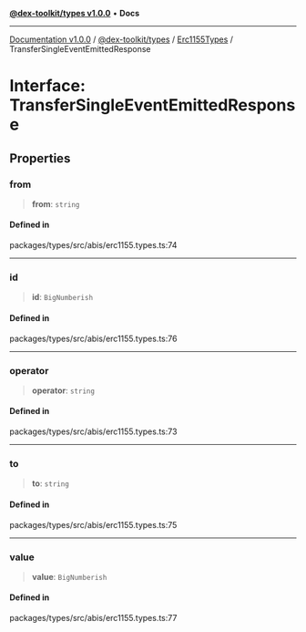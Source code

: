 [**@dex-toolkit/types v1.0.0**](../../../README.md) • **Docs**

***

[Documentation v1.0.0](../../../../../packages.md) / [@dex-toolkit/types](../../../README.md) / [Erc1155Types](../README.md) / TransferSingleEventEmittedResponse

# Interface: TransferSingleEventEmittedResponse

## Properties

### from

> **from**: `string`

#### Defined in

packages/types/src/abis/erc1155.types.ts:74

***

### id

> **id**: `BigNumberish`

#### Defined in

packages/types/src/abis/erc1155.types.ts:76

***

### operator

> **operator**: `string`

#### Defined in

packages/types/src/abis/erc1155.types.ts:73

***

### to

> **to**: `string`

#### Defined in

packages/types/src/abis/erc1155.types.ts:75

***

### value

> **value**: `BigNumberish`

#### Defined in

packages/types/src/abis/erc1155.types.ts:77
